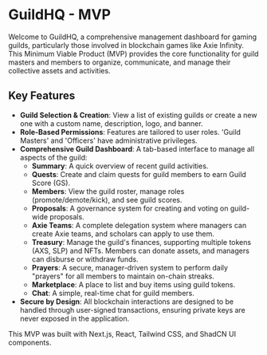 # GuildHQ - MVP

Welcome to GuildHQ, a comprehensive management dashboard for gaming guilds, particularly those involved in blockchain games like Axie Infinity. This Minimum Viable Product (MVP) provides the core functionality for guild masters and members to organize, communicate, and manage their collective assets and activities.

## Key Features

- **Guild Selection & Creation**: View a list of existing guilds or create a new one with a custom name, description, logo, and banner.
- **Role-Based Permissions**: Features are tailored to user roles. 'Guild Masters' and 'Officers' have administrative privileges.
- **Comprehensive Guild Dashboard**: A tab-based interface to manage all aspects of the guild:
  - **Summary**: A quick overview of recent guild activities.
  - **Quests**: Create and claim quests for guild members to earn Guild Score (GS).
  - **Members**: View the guild roster, manage roles (promote/demote/kick), and see guild scores.
  - **Proposals**: A governance system for creating and voting on guild-wide proposals.
  - **Axie Teams**: A complete delegation system where managers can create Axie teams, and scholars can apply to use them.
  - **Treasury**: Manage the guild's finances, supporting multiple tokens (AXS, SLP) and NFTs. Members can donate assets, and managers can disburse or withdraw funds.
  - **Prayers**: A secure, manager-driven system to perform daily "prayers" for all members to maintain on-chain streaks.
  - **Marketplace**: A place to list and buy items using guild tokens.
  - **Chat**: A simple, real-time chat for guild members.
- **Secure by Design**: All blockchain interactions are designed to be handled through user-signed transactions, ensuring private keys are never exposed in the application.

This MVP was built with Next.js, React, Tailwind CSS, and ShadCN UI components.